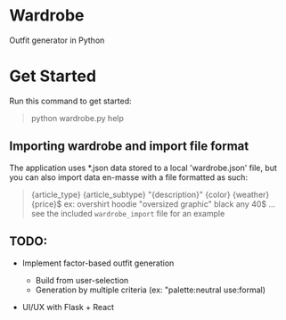 # Wardrobe
 Outfit generator in Python

# Get Started
Run this command to get started:
> python wardrobe.py help

## Importing wardrobe and import file format
The application uses *.json data stored to a local 'wardrobe.json' file, but you can also import data en-masse with a file formatted as such:
> {article_type} {article_subtype} "{description}" {color} {weather} {price}$
ex:
> overshirt hoodie "oversized graphic" black any 40$
> ...
see the included `wardrobe_import` file for an example

## TODO:
- Implement factor-based outfit generation
    - Build from user-selection
    - Generation by multiple criteria (ex: "palette:neutral use:formal)

- UI/UX with Flask + React
